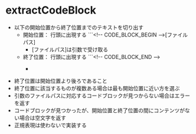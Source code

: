# extractCodeBlock

* 以下の開始位置から終了位置までのテキストを切り出す
	* 開始位置： 行頭に出現する ```\<!-- CODE_BLOCK_BEGIN -->[ファイルパス]
		* [ファイルパス]は引数で受け取る
	* 終了位置：  行頭に出現する ```\<!-- CODE_BLOCK_END -->
      * ``` と \<!-- CODE_BLOCK_END --> の間に改行が入るケースがある
* 終了位置は開始位置より後ろであること
* 終了位置に該当するものが複数ある場合は最も開始位置に近い方を選ぶ
* 引数のファイルパスに対応するコードブロックが見つからない場合はエラーを返す
* コードブロックが見つかったが、開始位置と終了位置の間にコンテンツがない場合は空文字を返す
* 正規表現は使わないで実装する